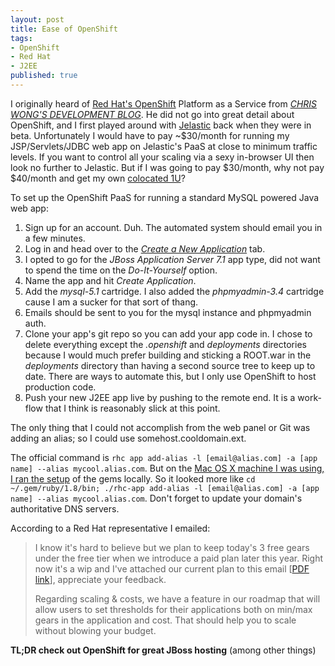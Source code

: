 ```yaml
---
layout: post
title: Ease of OpenShift
tags:
- OpenShift
- Red Hat
- J2EE
published: true
---
```

I originally heard of [Red Hat's OpenShift](https://openshift.redhat.com/app/)
Platform as a Service from
[_CHRIS WONG'S DEVELOPMENT BLOG_](http://chriswongdevblog.blogspot.com/2011/12/reconsidering-cloud.html).
He did not go into great detail about OpenShift, and I first played around with [Jelastic](http://jelastic.com/)
back when they were in beta. Unfortunately I would have to pay ~$30/month for running my JSP/Servlets/JDBC
web app on Jelastic's PaaS at close to minimum traffic levels. If you want to control all your scaling via
a sexy in-browser UI then look no further to Jelastic. But if I was going to pay $30/month, why not pay
$40/month and get my own [colocated 1U](http://www.fdcservers.net/server_colocation.php)?

To set up the OpenShift PaaS for running a standard MySQL powered Java web app:

1. Sign up for an account. Duh. The automated system should email you in a few minutes.
2. Log in and head over to the [_Create a New Application_](https://openshift.redhat.com/app/console/application_types) tab.
3. I opted to go for the _JBoss Application Server 7.1_ app type, did not want to spend the time on the _Do-It-Yourself_ option.
4. Name the app and hit _Create Application_.
5. Add the _mysql-5.1_ cartridge. I also added the _phpmyadmin-3.4_ cartridge cause I am a sucker for that sort of thang.
6. Emails should be sent to you for the mysql instance and phpmyadmin auth.
7. Clone your app's git repo so you can add your app code in. I chose to delete everything except
        the _.openshift_ and _deployments_ directories because I would much prefer building
        and sticking a ROOT.war in the _deployments_ directory than having a second source tree to
        keep up to date. There are ways to automate this, but I only use OpenShift to host production code.
8. Push your new J2EE app live by pushing to the remote end.
It is a work-flow that I think is reasonably slick at this point.

The only thing that I could not accomplish from the web panel or Git was adding an alias;
so I could use somehost.cooldomain.ext.

The official command is
`rhc app add-alias -l [email@alias.com] -a [app name] --alias mycool.alias.com`.
But on the
[Mac OS X machine I was using, I ran the setup](http://docs.redhat.com/docs/en-US/OpenShift/2.0/html/Getting_Started_Guide/sect-Getting_Started_Guide-Installing_on_Mac_OS_X-Installing_Client_Tools.html)
of the gems locally. So it looked more like
`cd ~/.gem/ruby/1.8/bin; ./rhc-app add-alias -l [email@alias.com] -a [app name] --alias mycool.alias.com`.
Don't forget to update your domain's authoritative DNS servers.

According to a Red Hat representative I emailed:
> I know it's hard to believe but we plan to keep today's 3 free gears under the
> free tier when we introduce a paid plan later this year. Right now it's a wip and I've
> attached our current plan to this email
> [[PDF link](https://drive.google.com/uc?export=download&id=0B0yT30uCaFvvbjJMMFlCTUJzbmM)],
> appreciate your feedback.
> 
> Regarding scaling & costs, we have a feature in our roadmap that will allow users to
> set thresholds for their applications both on min/max gears in the application and cost.
> That should help you to scale without blowing your budget.

__TL;DR check out OpenShift for great JBoss hosting__ (among other things)
